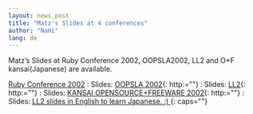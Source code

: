 ```yaml
---
layout: news_post
title: "Matz's Slides at 4 conferences"
author: "NaHi"
lang: de
---
```


Matz’s Slides at Ruby Conference 2002, OOPSLA2002, LL2 and O+F
kansai(Japanese) are available.

[Ruby Conference 2002][1]
: Slides: [OOPSLA 2002][2]{: http:=""} : Slides: [LL2][3]{: http:=""} :
  Slides: [KANSAI OPENSOURCE+FREEWARE
    2002][4]{: http:=""} : Slides:
      [LL2 slides in English to learn Japanese. :) ][5]{:
        caps=""}



[1]: http://www.rubyconf.org/index.php
[2]: http://www.rubyist.net/&lt;sub&gt;matz/slides/rc2002/%E2%80%9D&gt;http://www.rubyist.net/&lt;/sub&gt;matz/slides/rc2002/&lt;/a&gt;&lt;/dd&gt;%0A&lt;dt&gt;&lt;a%20href=
[3]: http://www.rubyist.net/&lt;sub&gt;matz/slides/oopsla2002/%E2%80%9D&gt;http://www.rubyist.net/&lt;/sub&gt;matz/slides/oopsla2002/&lt;/a&gt;&lt;/dd&gt;%0A&lt;dt&gt;&lt;a%20href=
[4]: http://www.rubyist.net/&lt;sub&gt;matz/slides/ll2/%E2%80%9D&gt;http://www.rubyist.net/&lt;/sub&gt;matz/slides/ll2/&lt;/a&gt;&lt;/dd&gt;%0A&lt;dt&gt;&lt;a%20href=
[5]: http://www.rubyist.net/&lt;sub&gt;matz/slides/of-kansai2002/%E2%80%9D&gt;http://www.rubyist.net/&lt;/sub&gt;matz/slides/of-kansai2002/&lt;/a&gt;&lt;/dd&gt;%0A&lt;/dl&gt;%0A&lt;p&gt;Last%20item%20is%20in%20Japanese.%20%20Compare%20it%20with%20&lt;span%20class=
